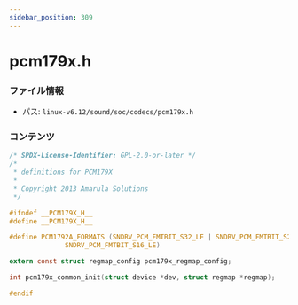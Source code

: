 ```yaml
---
sidebar_position: 309
---
```

# pcm179x.h

### ファイル情報

- パス: `linux-v6.12/sound/soc/codecs/pcm179x.h`

### コンテンツ

```h
/* SPDX-License-Identifier: GPL-2.0-or-later */
/*
 * definitions for PCM179X
 *
 * Copyright 2013 Amarula Solutions
 */

#ifndef __PCM179X_H__
#define __PCM179X_H__

#define PCM1792A_FORMATS (SNDRV_PCM_FMTBIT_S32_LE | SNDRV_PCM_FMTBIT_S24_LE | \
			  SNDRV_PCM_FMTBIT_S16_LE)

extern const struct regmap_config pcm179x_regmap_config;

int pcm179x_common_init(struct device *dev, struct regmap *regmap);

#endif

```

